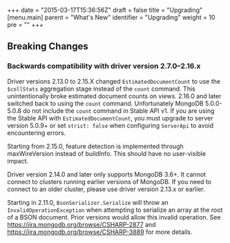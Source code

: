 +++
date = "2015-03-17T15:36:56Z"
draft = false
title = "Upgrading"
[menu.main]
  parent = "What's New"
  identifier = "Upgrading"
  weight = 10
  pre = "<i class='fa'></i>"
+++

## Breaking Changes

### Backwards compatibility with driver version 2.7.0–2.16.x

Driver versions 2.13.0 to 2.15.X changed `EstimatedDocumentCount` to use
the `$collStats` aggregation stage instead of the `count` command. This
unintentionally broke estimated document counts on views. 2.16.0 and later
switched back to using the `count` command. Unfortunately MongoDB 5.0.0-5.0.8
do not include the `count` command in Stable API v1. If you are using the
Stable API with `EstimatedDocumentCount`, you must upgrade to server version
5.0.9+ or set `strict: false` when configuring `ServerApi` to avoid encountering
errors.

Starting from 2.15.0, feature detection is implemented through maxWireVersion
instead of buildInfo. This should have no user-visible impact.

Driver version 2.14.0 and later only supports MongoDB 3.6+. It cannot connect to
clusters running earlier versions of MongoDB. If you need to connect to
an older cluster, please use driver version 2.13.x or earlier.

Starting in 2.11.0, ``BsonSerializer.Serialize`` will throw an
``InvalidOperationException`` when attempting to serialize an array at
the root of a BSON document. Prior versions would allow this invalid operation.
See https://jira.mongodb.org/browse/CSHARP-2877 and
https://jira.mongodb.org/browse/CSHARP-3889 for more details.
